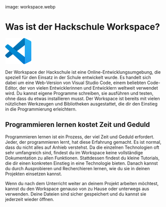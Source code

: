 <div class='meta'>
image: workspace.webp
</div>

# Was ist der Hackschule Workspace?

<img class='r' style='width: 6em;' src='vscode.png'>

<p class='abstract'>
Der Workspace der Hackschule ist eine Online-Entwicklungsumgebung, die speziell für den Einsatz in der Schule entwickelt wurde.
Es handelt sich dabei um eine Web-Version von Visual Studio Code, einem beliebten Code-Editor, der von vielen Entwicklerinnen und Entwicklern weltweit verwendet wird. Du kannst eigene Programme schreiben, sie ausführen und testen, ohne dass du etwas installieren musst. Der Workspace ist bereits mit vielen nützlichen Werkzeugen und Bibliotheken ausgestattet, die dir den Einstieg in die Programmierung erleichtern.
</p>


## Programmieren lernen kostet Zeit und Geduld

Programmieren lernen ist ein Prozess, der viel Zeit und Geduld erfordert. Jeder, der programmieren lernt, hat diese Erfahrung gemacht. Es ist normal, dass du nicht alles auf Anhieb verstehst. Da die einzelnen Technologien oft sehr umfangreich sind, findest du im Workspace keine vollständige Dokumentation zu allen Funktionen. Stattdessen findest du  kleine Tutorials, die dir einen konkreten Einstieg in eine Technologie bieten. Danach kannst du durch Ausprobieren und Recherchieren lernen, wie du sie in deinen Projekten einsetzen kannst.

Wenn du nach dem Unterricht weiter an deinem Projekt arbeiten möchtest, kannst du den Workspace genauso von zu Hause oder unterwegs aus verwenden. Deine Dateien sind sicher gespeichert und du kannst sie jederzeit wieder öffnen.
